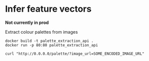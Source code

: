 # Infer feature vectors

**Not currently in prod**

Extract colour palettes from images

```
docker build -t palette_extraction_api .
docker run -p 80:80 palette_extraction_api
```

```
curl "http://0.0.0.0/palette/?image_url=SOME_ENCODED_IMAGE_URL"
```
